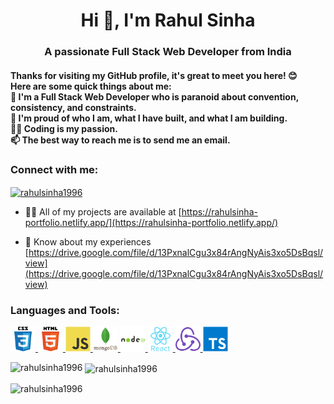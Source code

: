 <h1 align="center">Hi 👋, I'm Rahul Sinha</h1>
<h3 align="center">A passionate Full Stack Web Developer from India</h3>
<h4>
Thanks for visiting my GitHub profile, it's great to meet you here! 😊
<br/>
Here are some quick things about me:
<br/>
🔭 I'm a Full Stack Web Developer who is paranoid about convention, consistency, and constraints.
  <br/>
🧸 I'm proud of who I am, what I have built, and what I am building.
  <br/>
🧑‍💻 Coding is my passion.
  <br/>
📫 The best way to reach me is to send me an email.</h4>

<h3 align="left">Connect with me:</h3>
<p align="left">
<a href="https://www.linkedin.com/in/rahul-sinha-584a2694/" target="_blank" rel="noreferrer"><img align="center" src="https://raw.githubusercontent.com/rahuldkjain/github-profile-readme-generator/master/src/images/icons/Social/linked-in-alt.svg" alt="rahulsinha1996" height="30" width="40" /></a>
</p>

- 👨‍💻 All of my projects are available at [https://rahulsinha-portfolio.netlify.app/](https://rahulsinha-portfolio.netlify.app/)

- 📄 Know about my experiences [https://drive.google.com/file/d/13PxnalCgu3x84rAngNyAis3xo5DsBqsl/view](https://drive.google.com/file/d/13PxnalCgu3x84rAngNyAis3xo5DsBqsl/view)

<h3 align="left">Languages and Tools:</h3>
<p align="left"> <a href="https://www.w3schools.com/css/" target="_blank" rel="noreferrer"> <img src="https://raw.githubusercontent.com/devicons/devicon/master/icons/css3/css3-original-wordmark.svg" alt="css3" width="40" height="40"/> </a> <a href="https://www.w3.org/html/" target="_blank" rel="noreferrer"> <img src="https://raw.githubusercontent.com/devicons/devicon/master/icons/html5/html5-original-wordmark.svg" alt="html5" width="40" height="40"/> </a> <a href="https://developer.mozilla.org/en-US/docs/Web/JavaScript" target="_blank" rel="noreferrer"> <img src="https://raw.githubusercontent.com/devicons/devicon/master/icons/javascript/javascript-original.svg" alt="javascript" width="40" height="40"/> </a> <a href="https://www.mongodb.com/" target="_blank" rel="noreferrer"> <img src="https://raw.githubusercontent.com/devicons/devicon/master/icons/mongodb/mongodb-original-wordmark.svg" alt="mongodb" width="40" height="40"/> </a> <a href="https://nodejs.org" target="_blank" rel="noreferrer"> <img src="https://raw.githubusercontent.com/devicons/devicon/master/icons/nodejs/nodejs-original-wordmark.svg" alt="nodejs" width="40" height="40"/> </a> <a href="https://reactjs.org/" target="_blank" rel="noreferrer"> <img src="https://raw.githubusercontent.com/devicons/devicon/master/icons/react/react-original-wordmark.svg" alt="react" width="40" height="40"/> </a> <a href="https://redux.js.org" target="_blank" rel="noreferrer"> <img src="https://raw.githubusercontent.com/devicons/devicon/master/icons/redux/redux-original.svg" alt="redux" width="40" height="40"/> </a> <a href="https://www.typescriptlang.org/" target="_blank" rel="noreferrer"> <img src="https://raw.githubusercontent.com/devicons/devicon/master/icons/typescript/typescript-original.svg" alt="typescript" width="40" height="40"/> </a> </p>

<p><img align="left" src="https://github-readme-stats.vercel.app/api/top-langs?username=rahulsinha1996&show_icons=true&locale=en&layout=compact" alt="rahulsinha1996" /></p>

<p>&nbsp;<img align="center" src="https://github-readme-stats.vercel.app/api?username=rahulsinha1996&show_icons=true&locale=en" alt="rahulsinha1996" /></p>

<p><img align="center" src="https://github-readme-streak-stats.herokuapp.com/?user=rahulsinha1996&" alt="rahulsinha1996" /></p>
